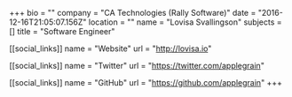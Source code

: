 +++
bio = ""
company = "CA Technologies (Rally Software)"
date = "2016-12-16T21:05:07.156Z"
location = ""
name = "Lovisa Svallingson"
subjects = []
title = "Software Engineer"

[[social_links]]
  name = "Website"
  url = "http://lovisa.io"

[[social_links]]
  name = "Twitter"
  url = "https://twitter.com/applegrain"

[[social_links]]
  name = "GitHub"
  url = "https://github.com/applegrain"
+++
